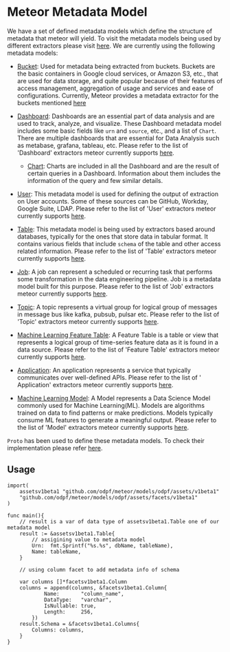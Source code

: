 # Meteor Metadata Model

We have a set of defined metadata models which define the structure of metadata
that meteor will yield. To visit the metadata models being used by different
extractors please visit [here](extractors.md). We are currently using the
following metadata models:

- [Bucket][proton-bucket]: Used for metadata being extracted from buckets.
  Buckets are the basic containers in Google cloud services, or Amazon S3, etc.,
  that are used for data storage, and quite popular because of their features of
  access management, aggregation of usage and services and ease of
  configurations. Currently, Meteor provides a metadata extractor for the
  buckets mentioned [here](extractors.md#bucket)

- [Dashboard][proton-dashboard]: Dashboards are an essential part of data
  analysis and are used to track, analyze, and visualize. These Dashboard
  metadata model includes some basic fields like `urn` and `source`, etc., and a
  list of `Chart`. There are multiple dashboards that are essential for Data
  Analysis such as metabase, grafana, tableau, etc. Please refer to the list of
  'Dashboard' extractors meteor currently
  supports [here](extractors.md#dashboard).

  - [Chart][proton-dashboard]: Charts are included in all the Dashboard and are
    the result of certain queries in a Dashboard. Information about them
    includes the information of the query and few similar details.

- [User][proton-user]: This metadata model is used for defining the output of
  extraction on User accounts. Some of these sources can be GitHub, Workday,
  Google Suite, LDAP. Please refer to the list of 'User' extractors meteor
  currently supports [here](extractors.md#user).

- [Table][proton-table]: This metadata model is being used by extractors based
  around databases, typically for the ones that store data in tabular format. It
  contains various fields that include `schema` of the table and other access
  related information. Please refer to the list of 'Table' extractors meteor
  currently supports [here](extractors.md#table).

- [Job][proton-job]: A job can represent a scheduled or recurring task that
  performs some transformation in the data engineering pipeline. Job is a
  metadata model built for this purpose. Please refer to the list of 'Job'
  extractors meteor currently supports [here](extractors.md#table).

- [Topic][proton-topic]: A topic represents a virtual group for logical group of
  messages in message bus like kafka, pubsub, pulsar etc. Please refer to the
  list of 'Topic' extractors meteor currently
  supports [here](extractors.md#topic).

- [Machine Learning Feature Table][proton-featuretable]: A Feature Table is a
  table or view that represents a logical group of time-series feature data as
  it is found in a data source. Please refer to the list of 'Feature Table'
  extractors meteor currently
  supports [here](extractors.md#machine-learning-feature-table).

- [Application][proton-application]: An application represents a service that
  typically communicates over well-defined APIs. Please refer to the list of '
  Application' extractors meteor currently
  supports [here](extractors.md#application).

- [Machine Learning Model][proton-model]: A Model represents a Data Science
  Model commonly used for Machine Learning(ML). Models are algorithms trained on
  data to find patterns or make predictions. Models typically consume ML
  features to generate a meaningful output. Please refer to the list of 'Model'
  extractors meteor currently
  supports [here](extractors.md#machine-learning-model).

`Proto` has been used to define these metadata models. To check their
implementation please refer [here][proton-assets].

## Usage

[//]: # (@formatter:off)

```golang
import(
    assetsv1beta1 "github.com/odpf/meteor/models/odpf/assets/v1beta1"
    "github.com/odpf/meteor/models/odpf/assets/facets/v1beta1"
)

func main(){
    // result is a var of data type of assetsv1beta1.Table one of our metadata model
    result := &assetsv1beta1.Table{
        // assigining value to metadata model
        Urn:  fmt.Sprintf("%s.%s", dbName, tableName),
        Name: tableName,
    }

    // using column facet to add metadata info of schema

    var columns []*facetsv1beta1.Column
    columns = append(columns, &facetsv1beta1.Column{
            Name:       "column_name",
            DataType:   "varchar",
            IsNullable: true,
            Length:     256,
        })
    result.Schema = &facetsv1beta1.Columns{
        Columns: columns,
    }
}
```

[//]: # (@formatter:on)


[proton-bucket]: https://github.com/odpf/proton/tree/main/odpf/assets/v1beta2/bucket.proto

[proton-dashboard]: https://github.com/odpf/proton/tree/main/odpf/assets/v1beta2/dashboard.proto

[proton-user]: https://github.com/odpf/proton/tree/main/odpf/assets/v1beta2/user.proto

[proton-table]: https://github.com/odpf/proton/tree/main/odpf/assets/v1beta2/table.proto

[proton-job]: https://github.com/odpf/proton/tree/main/odpf/assets/v1beta2/job.proto

[proton-topic]: https://github.com/odpf/proton/tree/main/odpf/assets/v1beta2/topic.proto

[proton-featuretable]: https://github.com/odpf/proton/tree/main/odpf/assets/v1beta2/feature_table.proto

[proton-application]: https://github.com/odpf/proton/tree/main/odpf/assets/v1beta2/application.proto

[proton-model]: https://github.com/odpf/proton/tree/main/odpf/assets/v1beta2/model.proto

[proton-assets]: https://github.com/odpf/proton/tree/main/odpf/assets/v1beta2
